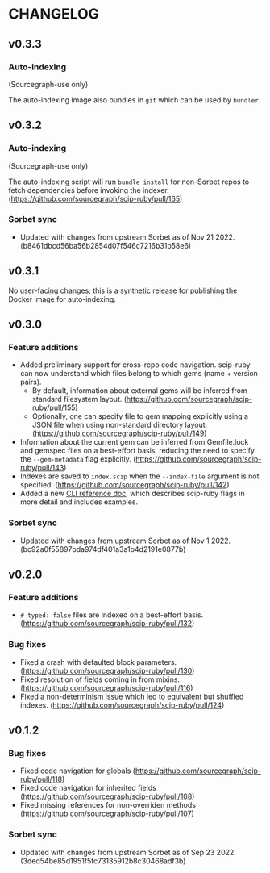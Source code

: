 # CHANGELOG

## v0.3.3

### Auto-indexing

(Sourcegraph-use only)

The auto-indexing image also bundles in `git`
which can be used by `bundler`.

## v0.3.2

### Auto-indexing

(Sourcegraph-use only)

The auto-indexing script will run `bundle install`
for non-Sorbet repos to fetch dependencies before invoking
the indexer. (https://github.com/sourcegraph/scip-ruby/pull/165)

### Sorbet sync

- Updated with changes from upstream Sorbet as of Nov 21 2022. (b8461dbcd56ba56b2854d07f546c7216b31b58e6)

## v0.3.1

No user-facing changes; this is a synthetic release
for publishing the Docker image for auto-indexing.

## v0.3.0

### Feature additions

- Added preliminary support for cross-repo code navigation.
  scip-ruby can now understand which files belong to which gems (name + version pairs).
  - By default, information about external gems will be inferred from
    standard filesystem layout. (https://github.com/sourcegraph/scip-ruby/pull/155)
  - Optionally, one can specify file to gem mapping explicitly
    using a JSON file when using non-standard directory layout. (https://github.com/sourcegraph/scip-ruby/pull/149)
- Information about the current gem can be inferred from
  Gemfile.lock and gemspec files on a best-effort basis,
  reducing the need to specify the `--gem-metadata` flag explicitly. (https://github.com/sourcegraph/scip-ruby/pull/143)
- Indexes are saved to `index.scip` when the `--index-file` argument is not specified. (https://github.com/sourcegraph/scip-ruby/pull/142)
- Added a new [CLI reference doc](docs/scip-ruby/CLI.md),
  which describes scip-ruby flags in more detail and includes examples.

### Sorbet sync

- Updated with changes from upstream Sorbet as of Nov 1 2022. (bc92a0f55897bda974df401a3a1b4d2191e0877b)

## v0.2.0

### Feature additions

- `# typed: false` files are indexed on a best-effort basis. (https://github.com/sourcegraph/scip-ruby/pull/132)

### Bug fixes

- Fixed a crash with defaulted block parameters. (https://github.com/sourcegraph/scip-ruby/pull/130)
- Fixed resolution of fields coming in from mixins. (https://github.com/sourcegraph/scip-ruby/pull/116)
- Fixed a non-determinism issue which led to equivalent but shuffled indexes. (https://github.com/sourcegraph/scip-ruby/pull/124)

## v0.1.2

### Bug fixes

- Fixed code navigation for globals (https://github.com/sourcegraph/scip-ruby/pull/118)
- Fixed code navigation for inherited fields (https://github.com/sourcegraph/scip-ruby/pull/108)
- Fixed missing references for non-overriden methods (https://github.com/sourcegraph/scip-ruby/pull/107)

### Sorbet sync

- Updated with changes from upstream Sorbet as of Sep 23 2022. (3ded54be85d1951f5fc73135912b8c30468adf3b)
